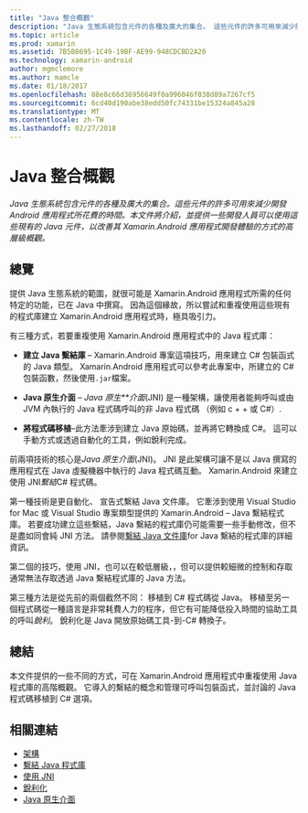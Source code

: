 ```yaml
---
title: "Java 整合概觀"
description: "Java 生態系統包含元件的各種及廣大的集合。 這些元件的許多可用來減少開發 Android 應用程式所花費的時間。 本文件將介紹，並提供一些開發人員可以使用這些現有的 Java 元件，以改善其 Xamarin.Android 應用程式開發體驗的方式的高層級概觀。"
ms.topic: article
ms.prod: xamarin
ms.assetid: 7B5B8695-1C49-19BF-AE99-948CDCBD2A20
ms.technology: xamarin-android
author: mgmclemore
ms.author: mamcle
ms.date: 01/18/2017
ms.openlocfilehash: 88e8c66d36956649f0a996046f038d89a7267cf5
ms.sourcegitcommit: 6cd40d190abe38edd50fc74331be15324a845a28
ms.translationtype: MT
ms.contentlocale: zh-TW
ms.lasthandoff: 02/27/2018
---
```

# <a name="java-integration-overview"></a>Java 整合概觀

_Java 生態系統包含元件的各種及廣大的集合。這些元件的許多可用來減少開發 Android 應用程式所花費的時間。本文件將介紹，並提供一些開發人員可以使用這些現有的 Java 元件，以改善其 Xamarin.Android 應用程式開發體驗的方式的高層級概觀。_

<a name="Overview" />

## <a name="overview"></a>總覽

提供 Java 生態系統的範圍，就很可能是 Xamarin.Android 應用程式所需的任何特定的功能，已在 Java 中撰寫。 因為這個緣故，所以嘗試和重複使用這些現有的程式庫建立 Xamarin.Android 應用程式時，極具吸引力。 

有三種方式，若要重複使用 Xamarin.Android 應用程式中的 Java 程式庫： 

-   **建立 Java 繫結庫** &ndash; Xamarin.Android 專案這項技巧，用來建立 C# 包裝函式的 Java 類型。 Xamarin.Android 應用程式可以參考此專案中，所建立的 C# 包裝函數，然後使用`.jar`檔案。 

-   **Java 原生介面** &ndash; *Java 原生**介面*(JNI) 是一種架構，讓使用者能夠呼叫或由 JVM 內執行的 Java 程式碼呼叫的非 Java 程式碼 （例如 c + + 或 C#）. 

-   **將程式碼移植**&ndash;此方法牽涉到建立 Java 原始碼，並再將它轉換成 C#。 這可以手動方式或透過自動化的工具，例如銳利完成。 

前兩項技術的核心是*Java 原生介面*(JNI)。 JNI 是此架構可讓不是以 Java 撰寫的應用程式在 Java 虛擬機器中執行的 Java 程式碼互動。 Xamarin.Android 來建立使用 JNI*繫結*C# 程式碼。 

第一種技術是更自動化、 宣告式繫結 Java 文件庫。 它牽涉到使用 Visual Studio for Mac 或 Visual Studio 專案類型提供的 Xamarin.Android &ndash; Java 繫結程式庫。 若要成功建立這些繫結，Java 繫結的程式庫仍可能需要一些手動修改，但不是盡如同會純 JNI 方法。 請參閱[繫結 Java 文件庫](~/android/platform/binding-java-library/index.md)for Java 繫結的程式庫的詳細資訊。 

第二個的技巧，使用 JNI，也可以在較低層級，，但可以提供較細微的控制和存取通常無法存取透過 Java 繫結程式庫的 Java 方法。 

第三種方法是從先前的兩個截然不同： 移植到 C# 程式碼從 Java。 移植至另一個程式碼從一種語言是非常耗費人力的程序，但它有可能降低投入時間的協助工具的呼叫*銳利*。 銳利化是 Java 開放原始碼工具-到-C# 轉換子。 


<a name="Summary" />

## <a name="summary"></a>總結

本文件提供的一些不同的方式，可在 Xamarin.Android 應用程式中重複使用 Java 程式庫的高階概觀。 它導入的繫結的概念和管理可呼叫包裝函式，並討論的 Java 程式碼移植到 C# 選項。 


## <a name="related-links"></a>相關連結

- [架構](~/android/internals/architecture.md)
- [繫結 Java 程式庫](~/android/platform/binding-java-library/index.md)
- [使用 JNI](~/android/platform/java-integration/working-with-jni.md)
- [銳利化](https://github.com/slluis/sharpen)
- [Java 原生介面](http://docs.oracle.com/javase/7/docs/technotes~/jni/index.html)
